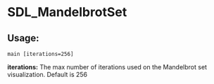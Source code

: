 # SDL_MandelbrotSet

## Usage:
```DOS
main [iterations=256]
```
**iterations:** The max number of iterations used on the Mandelbrot set visualization. Default is 256

